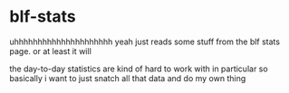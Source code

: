 # blf-stats

uhhhhhhhhhhhhhhhhhhhhh yeah just reads some stuff from the blf stats page. or at
least it will

the day-to-day statistics are kind of hard to work with in particular so
basically i want to just snatch all that data and do my own thing
